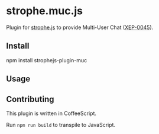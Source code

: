 # strophe.muc.js

Plugin for [strophe.js](https://www.npmjs.com/package/strophe.js) to provide Multi-User Chat ([XEP-0045]( http://xmpp.org/extensions/xep-0045.html)).

## Install

  npm install strophejs-plugin-muc

## Usage


## Contributing

This plugin is written in CoffeeScript.

Run `npm run build` to transpile to JavaScript.

